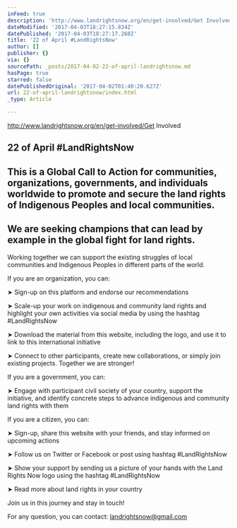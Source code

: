 ```yaml
---
inFeed: true
description: 'http://www.landrightsnow.org/en/get-involved/Get Involved'
dateModified: '2017-04-03T18:27:15.834Z'
datePublished: '2017-04-03T18:27:17.268Z'
title: '22 of April #LandRightsNow'
author: []
publisher: {}
via: {}
sourcePath: _posts/2017-04-02-22-of-april-landrightsnow.md
hasPage: true
starred: false
datePublishedOriginal: '2017-04-02T01:40:20.627Z'
url: 22-of-april-landrightsnow/index.html
_type: Article

---
```

http://www.landrightsnow.org/en/get-involved/Get Involved

## 22 of April \#LandRightsNow

## This is a Global Call to Action for communities, organizations, governments, and individuals worldwide to promote and secure the land rights of Indigenous Peoples and local communities.

## We are seeking champions that can lead by example in the global fight for land rights.

Working together we can support the existing struggles of local communities and Indigenous Peoples in different parts of the world.

If you are an organization, you can:

➤ Sign-up on this platform and endorse our recommendations

➤ Scale-up your work on indigenous and community land rights and highlight your own activities via social media by using the hashtag \#LandRightsNow

➤ Download the material from this website, including the logo, and use it to link to this international initiative

➤ Connect to other participants, create new collaborations, or simply join existing projects. Together we are stronger!

If you are a government, you can:

➤ Engage with participant civil society of your country, support the initiative, and identify concrete steps to advance indigenous and community land rights with them

If you are a citizen, you can:

➤ Sign-up, share this website with your friends, and stay informed on upcoming actions

➤ Follow us on Twitter or Facebook or post using hashtag \#LandRightsNow

➤ Show your support by sending us a picture of your hands with the Land Rights Now logo using the hashtag \#LandRightsNow

➤ Read more about land rights in your country

Join us in this journey and stay in touch!

For any question, you can contact: [landrightsnow@gmail.com][0]

[0]: mailto:landrightsnow@gmail.com